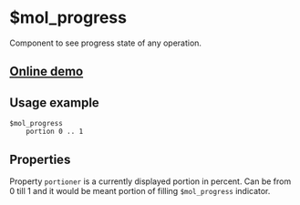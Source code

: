 # $mol_progress

Component to see progress state of any operation.

## [Online demo](http://eigenmethod.github.io/mol/#demo=mol_progress_demo)

## Usage example
```
$mol_progress
	portion 0 .. 1
```

## Properties

Property `portioner` is a currently displayed portion in percent. Can be from 0 till 1 and it would be meant 
portion of filling `$mol_progress` indicator.
